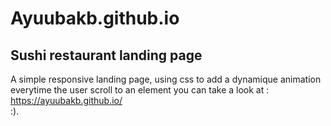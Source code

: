 # Ayuubakb.github.io
Sushi restaurant landing page
-
A simple responsive landing page, using css to add a dynamique animation everytime the user scroll to an element
you can take a look at : https://ayuubakb.github.io/   
:). 
